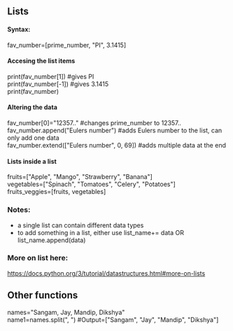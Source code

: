 ## Lists  
#### Syntax:
fav_number=[prime_number, "PI", 3.1415]  

#### Accesing the list items  
print(fav_number[1])        #gives PI  
print(fav_number[-1])       #gives 3.1415  
print(fav_number) 

#### Altering the data  
fav_number[0]="12357.."     #changes prime_number to 12357..  
fav_number.append("Eulers number")  #adds Eulers number to the list, can only add one data  
fav_number.extend(["Eulers number", 0, 69])     #adds multiple data at the end  

#### Lists inside a list  
fruits=["Apple", "Mango", "Strawberry", "Banana"]  
vegetables=["Spinach", "Tomatoes", "Celery", "Potatoes"]  
fruits_veggies=[fruits, vegetables]  

### Notes:  
- a single list can contain different data types  
- to add something in a list, either use list_name+= data OR list_name.append(data)  




### More on list here:  
https://docs.python.org/3/tutorial/datastructures.html#more-on-lists  

## Other functions  
names="Sangam, Jay, Mandip, Dikshya"  
name1=names.split(", ")         #Output=["Sangam", "Jay", "Mandip", "Dikshya"]  